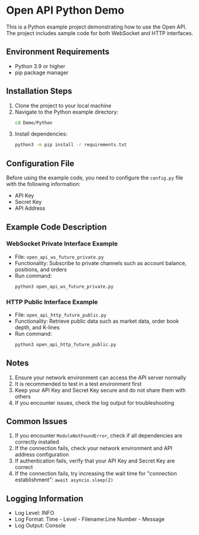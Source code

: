 # Open API Python Demo

This is a Python example project demonstrating how to use the Open API. The project includes sample code for both WebSocket and HTTP interfaces.

## Environment Requirements

- Python 3.9 or higher
- pip package manager

## Installation Steps

1. Clone the project to your local machine
2. Navigate to the Python example directory:
   ```bash
   cd Demo/Python
   ```
3. Install dependencies:
   ```bash
   python3 -m pip install -r requirements.txt
   ```

## Configuration File

Before using the example code, you need to configure the `config.py` file with the following information:
- API Key
- Secret Key
- API Address

## Example Code Description

### WebSocket Private Interface Example
- File: `open_api_ws_future_private.py`
- Functionality: Subscribe to private channels such as account balance, positions, and orders
- Run command:
  ```bash
  python3 open_api_ws_future_private.py
  ```

### HTTP Public Interface Example
- File: `open_api_http_future_public.py`
- Functionality: Retrieve public data such as market data, order book depth, and K-lines
- Run command:
  ```bash
  python3 open_api_http_future_public.py
  ```

## Notes

1. Ensure your network environment can access the API server normally
2. It is recommended to test in a test environment first
3. Keep your API Key and Secret Key secure and do not share them with others
4. If you encounter issues, check the log output for troubleshooting

## Common Issues

1. If you encounter `ModuleNotFoundError`, check if all dependencies are correctly installed
2. If the connection fails, check your network environment and API address configuration
3. If authentication fails, verify that your API Key and Secret Key are correct
4. If the connection fails, try increasing the wait time for "connection establishment":
   ```await asyncio.sleep(2)```

## Logging Information

- Log Level: INFO
- Log Format: Time - Level - Filename:Line Number - Message
- Log Output: Console 